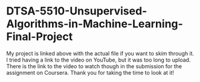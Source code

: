 # DTSA-5510-Unsupervised-Algorithms-in-Machine-Learning-Final-Project
My project is linked above with the actual file if you want to skim through it. I tried having a link to the video on YouTube, but it was too long to upload. There is the link to the video to watch
though in the submission for the assignment on Coursera. Thank you for taking the time to look at it!
